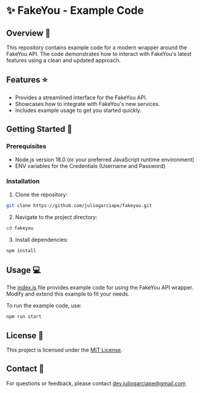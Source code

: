 # :sparkles: FakeYou - Example Code

## Overview :book:

This repository contains example code for a modern wrapper around the FakeYou API. The code demonstrates how to interact with FakeYou's latest features using a clean and updated approach.

## Features :star:

- Provides a streamlined interface for the FakeYou API.
- Showcases how to integrate with FakeYou's new services.
- Includes example usage to get you started quickly.

## Getting Started :rocket:

### Prerequisites

- Node.js version 18.0 (or your preferred JavaScript runtime environment)
- ENV variables for the Credentials (Username and Password)

### Installation

1. Clone the repository:
```bash
git clone https://github.com/juliogarciape/fakeyou.git
```
2. Navigate to the project directory:
```bash
cd fakeyou
```
3. Install dependencies:
```bash
npm install
```

## Usage :computer:

The [index.js](src/index.js) file provides example code for using the FakeYou API wrapper. Modify and extend this example to fit your needs.

To run the example code, use:
```bash
npm run start
```

## License :scroll:

This project is licensed under the [MIT License](LICENSE).

## Contact :email:

For questions or feedback, please contact [dev.juliogarciape@gmail.com](mailto:dev.juliogarciape@gmail.com)
